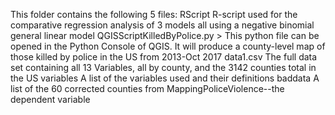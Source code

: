 This folder contains the following 5 files:
  RScript
    R-script used for the comparative regression analysis of 3 models all using a negative binomial general linear model
  QGISScriptKilledByPolice.py >
    This python file can be opened in the Python Console of QGIS.  It will produce a county-level map of those killed by police in the US from 2013-Oct 2017
  data1.csv
    The full data set containing all 13 Variables, all by county, and the 3142 counties total in the US
  variables
    A list of the variables used and their definitions
  baddata
    A list of the 60 corrected counties from MappingPoliceViolence--the dependent variable
